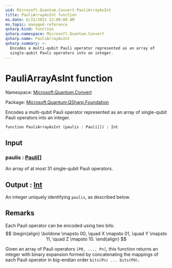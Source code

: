 ```yaml
---
uid: Microsoft.Quantum.Convert.PauliArrayAsInt
title: PauliArrayAsInt function
ms.date: 6/22/2021 12:00:00 AM
ms.topic: managed-reference
qsharp.kind: function
qsharp.namespace: Microsoft.Quantum.Convert
qsharp.name: PauliArrayAsInt
qsharp.summary: >-
  Encodes a multi-qubit Pauli operator represented as an array of
  single-qubit Pauli operators into an integer.
---
```


# PauliArrayAsInt function

Namespace: [Microsoft.Quantum.Convert](xref:Microsoft.Quantum.Convert)

Package: [Microsoft.Quantum.QSharp.Foundation](https://nuget.org/packages/Microsoft.Quantum.QSharp.Foundation)


Encodes a multi-qubit Pauli operator represented as an array ofsingle-qubit Pauli operators into an integer.

```qsharp
function PauliArrayAsInt (paulis : Pauli[]) : Int
```


## Input

### paulis : [Pauli](xref:microsoft.quantum.qsharp.valueliterals#pauli-literals)[]

An array of at most 31 single-qubit Pauli operators.



## Output : [Int](xref:microsoft.quantum.qsharp.valueliterals#int-literals)

An integer uniquely identifying `paulis`, as described below.

## Remarks

Each Pauli operator can be encoded using two bits:$$\begin{align}\boldone \mapsto 00, \quad X \mapsto 01, \quad Y \mapsto 11,\quad Z \mapsto 10.\end{align}$$Given an array of Pauli operators `[P0, ..., Pn]`, this function returns aninteger with binary expansion formed by concatenatingthe mappings of each Pauli operator in big-endian order`bits(Pn) ... bits(P0)`.